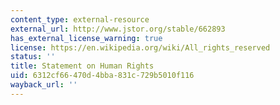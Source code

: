 ```yaml
---
content_type: external-resource
external_url: http://www.jstor.org/stable/662893
has_external_license_warning: true
license: https://en.wikipedia.org/wiki/All_rights_reserved
status: ''
title: Statement on Human Rights
uid: 6312cf66-470d-4bba-831c-729b5010f116
wayback_url: ''
---
```

